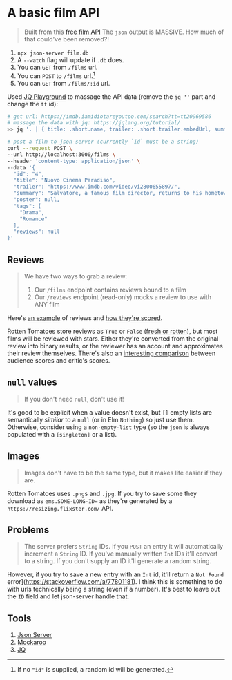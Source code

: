 # A basic film API

> Built from this [free film API](https://www.freepublicapis.com/free-movie-api)
> The `json` output is MASSIVE. How much of that could've been removed?!

1. `npx json-server film.db`
2. A `--watch` flag will update if `.db` does.
3. You can `GET` from `/films` url.
4. You can `POST` to `/films` url.[^1]
5. You can `GET` from `/films/:id` url.

Used [JQ Playground](https://play.jqlang.org/) to massage the API data (remove the `jq ''` part and change the `tt` id):

```bash
# get url: https://imdb.iamidiotareyoutoo.com/search?tt=tt20969586
# massage the data with jq: https://jqlang.org/tutorial/
>> jq '. | { title: .short.name, trailer: .short.trailer.embedUrl, summary: .short.description, tags: .short.genre }'

# post a film to json-server (currently `id` must be a string)
curl --request POST \
--url http://localhost:3000/films \
--header 'content-type: application/json' \
--data '{
  "id": "4",
  "title": "Nuovo Cinema Paradiso",
  "trailer": "https://www.imdb.com/video/vi2800655897/",
  "summary": "Salvatore, a famous film director, returns to his hometown for the funeral of the local theater&apos;s film projectionist, Alfredo. He reminisces about his life as a young boy falling in love with cinema.",
  "poster": null,
  "tags": [
    "Drama",
    "Romance"
  ],
  "reviews": null
}'
```

## Reviews

> We have two ways to grab a review:
> 1. Our `/films` endpoint contains reviews bound to a film
> 2. Our `/reviews` endpoint (read-only) mocks a review to use with ANY film

Here's [an example](https://www.rottentomatoes.com/m/thunderbolts/reviews?type=top_critics) of reviews and [how they're scored](https://www.rottentomatoes.com/about).

Rotten Tomatoes store reviews as `True` or `False` ([fresh or rotten](https://en.wikipedia.org/wiki/Rotten_Tomatoes#Critics'_aggregate_score)), but most
films will be reviewed with stars. Either they're converted from the original review into binary results, or the reviewer has an account and approximates their review themselves. There's also an [interesting comparison](https://www.pretentious-o-meter.co.uk/) between audience scores and critic's scores.

## `null` values

> If you don't need `null`, don't use it!

It's good to be explicit when a value doesn't exist, but `[]` empty lists are semantically _similar_ to a `null` (or in Elm `Nothing`) so just use them. Otherwise, consider using a `non-empty-list` type (so the `json` is always populated with a `[singleton]` or a list).

## Images

> Images don't have to be the same type, but it makes life easier if they are.

Rotten Tomatoes uses `.png`s and `.jpg`. If you try to save some they download as `ems.SOME-LONG-ID=` as they're generated by a `https://resizing.flixster.com/` API.

## Problems

> The server prefers `String` IDs. If you `POST` an entry it will automatically increment a `String` ID. If you've manually written `Int` IDs it'll convert to a string. If you don't supply an ID it'll generate a random string.

However, if you try to save a new entry with an `Int` id, it'll return a `Not Found` error](https://stackoverflow.com/a/77801181). I think this is something to do with urls technically being a string (even if a number). It's best to leave out the `ID` field and let json-server handle that.

## Tools

1. [Json Server](https://www.npmjs.com/package/json-server)
2. [Mockaroo](https://www.mockaroo.com/)
3. [JQ](https://developer.zendesk.com/documentation/integration-services/developer-guide/jq-cheat-sheet/)

[^1]: If no `"id"` is supplied, a random id will be generated.